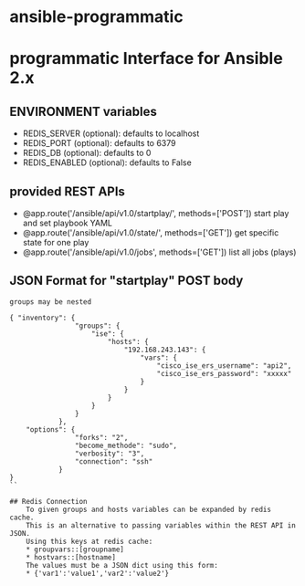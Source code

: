 # ansible-programmatic
# programmatic Interface for Ansible 2.x 

## ENVIRONMENT variables
  * REDIS_SERVER   	(optional): defaults to localhost
  * REDIS_PORT   	(optional): defaults to 6379
  * REDIS_DB   		(optional): defaults to 0
  * REDIS_ENABLED   (optional): defaults to False

## provided REST APIs
  * @app.route('/ansible/api/v1.0/startplay/<playbook>', methods=['POST'])
  	start play and set playbook YAML
  * @app.route('/ansible/api/v1.0/state/<uuid>', methods=['GET'])
  	get specific state for one play
  * @app.route('/ansible/api/v1.0/jobs', methods=['GET'])
  	list all jobs (plays)

## JSON Format for "startplay" POST body
	groups may be nested
	

```
{ "inventory": {
				"groups": {
					"ise": {
						"hosts": {
							"192.168.243.143": { 
								"vars": {
									"cisco_ise_ers_username": "api2",
									"cisco_ise_ers_password": "xxxxx"
								}
							}
						}
					}
				}		
			},
 	"options": { 
 				"forks": "2",
 				"become_methode": "sudo",
 				"verbosity": "3",
 				"connection": "ssh"
 			}
}
``

## Redis Connection
	To given groups and hosts variables can be expanded by redis cache. 
	This is an alternative to passing variables within the REST API in JSON.
	Using this keys at redis cache:
	* groupvars::[groupname] 
	* hostvars::[hostname]
	The values must be a JSON dict using this form:
	* {'var1':'value1','var2':'value2'}
	

